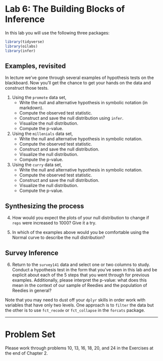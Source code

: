Lab 6: The Building Blocks of Inference
================

In this lab you will use the following three packages:

``` r
library(tidyverse)
library(oilabs)
library(infer)
```

## Examples, revisited

In lecture we’ve gone through several examples of hypothesis tests on
the blackboard. Now you’ll get the chance to get your hands on the data
and construct those tests.

1.  Using the `promote` data set,
      - Write the null and alternative hypothesis in symbolic notation
        (in markdown).
      - Compute the observed test statistic.
      - Construct and save the null distribution using `infer`.
      - Visualize the null distribution.
      - Compute the p-value.
2.  Using the `millenials` data set,
      - Write the null and alternative hypothesis in symbolic notation.
      - Compute the observed test statistic.
      - Construct and save the null distribution.
      - Visualize the null distribution.
      - Compute the p-value.
3.  Using the `curry` data set,
      - Write the null and alternative hypothesis in symbolic notation.
      - Compute the observed test statistic.
      - Construct and save the null distribution.
      - Visualize the null distribution.
      - Compute the p-value.

## Synthesizing the process

4.  How would you expect the plots of your null distribution to change
    if `reps` were increased to 1000? Give it a try.

5.  In which of the examples above would you be comfortable using the
    Normal curve to describe the null distribution?

## Survey Inference

6.  Return to the `survey141` data and select one or two columns to
    study. Conduct a hypothesis test in the form that you’ve seen in
    this lab and be explicit about each of the 5 steps that you went
    through for previous examples. Additionally, please interpret the
    p-value: what does this mean in the context of our sample of Reedies
    and the population of Reedies in general?

Note that you may need to dust off your `dplyr` skills in order work
with variables that have only two levels. One approach is to `filter`
the data but the other is to use `fct_recode` or `fct_collapse` in the
`forcats` package.

-----

# Problem Set

Please work through problems 10, 13, 16, 18, 20, and 24 in the Exercises
at the end of Chapter 2.
